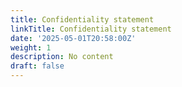 ```yaml
---
title: Confidentiality statement
linkTitle: Confidentiality statement
date: '2025-05-01T20:58:00Z'
weight: 1
description: No content
draft: false
---
```



